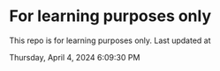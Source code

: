 # For learning purposes only
This repo is for learning purposes only.
Last updated at

Thursday, April 4, 2024 6:09:30 PM

